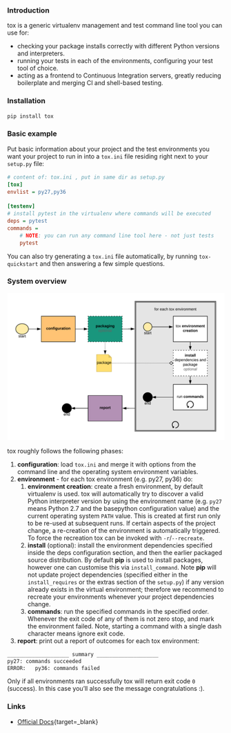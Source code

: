 ### Introduction

tox is a generic virtualenv management and test command line tool you can
use for:

- checking your package installs correctly with different Python versions and
interpreters.
- running your tests in each of the environments, configuring your test tool
of choice.
- acting as a frontend to Continuous Integration servers, greatly reducing
boilerplate and merging CI and shell-based testing.

### Installation

```bash
pip install tox
```

### Basic example

Put basic information about your project and the test environments you want
your project to run in into a `tox.ini` file residing right next to your
 `setup.py` file:
```ini
# content of: tox.ini , put in same dir as setup.py
[tox]
envlist = py27,py36

[testenv]
# install pytest in the virtualenv where commands will be executed
deps = pytest
commands =
    # NOTE: you can run any command line tool here - not just tests
    pytest
```

You can also try generating a `tox.ini` file automatically, by running 
`tox-quickstart` and then answering a few simple questions.

### System overview

![alt text][tox-system-overview]

tox roughly follows the following phases:

1. **configuration**: load `tox.ini` and merge it with options from the
command line and the operating system environment variables.
1. **environment** - for each tox environment (e.g. py27, py36) do:
    1. **environment creation**: create a fresh environment, by default
       virtualenv is used. tox will automatically try to discover a valid
       Python interpreter version by using the environment name (e.g. `py27`
       means Python 2.7 and the basepython configuration value) and the
       current operating system `PATH` value. This is created at first run
       only to be re-used at subsequent runs. If certain aspects of the
       project change, a re-creation of the environment is automatically
       triggered. To force the recreation tox can be invoked with 
       `-r`/`--recreate`.
    1. **install** (optional): install the environment dependencies specified
       inside the deps configuration section, and then the earlier packaged
       source distribution. By default **pip** is used to install packages, 
       however one can customise this via `install_command`. Note **pip** will
       not update project dependencies (specified either in the
       `install_requires` or the extras section of the `setup.py`) if any
       version already exists in the virtual environment; therefore we
       recommend to recreate your environments whenever your project
       dependencies change.
    1. **commands**: run the specified commands in the specified order. Whenever
       the exit code of any of them is not zero stop, and mark the
       environment failed. Note, starting a command with a single dash
       character means ignore exit code.
1. **report**: print out a report of outcomes for each tox environment:
```text
____________________ summary ____________________
py27: commands succeeded
ERROR:   py36: commands failed
```
Only if all environments ran successfully tox will return exit code `0`
(success). In this case you’ll also see the message congratulations :).

### Links

- [Official Docs][tox-docs]{target=_blank}


<!-- Links -->

[tox-docs]: https://tox.readthedocs.io/en/latest/
[tox-system-overview]: ./images/tox_flow.png "tox system overview"